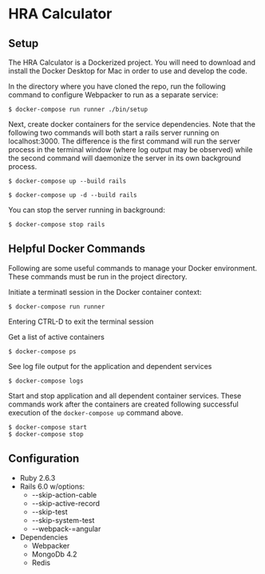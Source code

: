 # HRA Calculator


## Setup
The HRA Calculator is a Dockerized project.  You will need to download and install the Docker Desktop for Mac in order to use and develop the code.

In the directory where you have cloned the repo, run the following command to configure Webpacker to run as a separate service:

```
$ docker-compose run runner ./bin/setup
```

Next, create docker containers for the service dependencies.  Note that the following two commands will both start a rails server running on localhost:3000.  The difference is the first command will run the server process in the terminal window (where log output may be observed) while the second command will daemonize the server in its own background process.  

```
$ docker-compose up --build rails
```

```
$ docker-compose up -d --build rails
```

You can stop the server running in background:

```
$ docker-compose stop rails
```

## Helpful Docker Commands

Following are some useful commands to manage your Docker environment.  These commands must be run in the project directory.


Initiate a terminatl session in the Docker container context:

```
$ docker-compose run runner
```

Entering CTRL-D to exit the terminal session

Get a list of active containers

```
$ docker-compose ps
```

See log file output for the application and dependent services

```
$ docker-compose logs
```

Start and stop application and all dependent container services.  These commands work after the containers are created following successful execution of the ```docker-compose up``` command above.

```
$ docker-compose start
$ docker-compose stop
```


## Configuration

* Ruby 2.6.3
* Rails 6.0 w/options:
  * --skip-action-cable 
  * --skip-active-record 
  * --skip-test 
  * --skip-system-test 
  * --webpack-=angular
* Dependencies
  *  Webpacker
  *  MongoDb 4.2
  *  Redis
